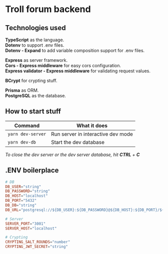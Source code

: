 # Troll forum backend

## Technologies used

**TypeScript** as the language.\
**Dotenv** to support .env files.\
**Dotenv - Expand** to add variable composition support for .env files.

**Express** as server framework.\
**Cors - Express middleware** for easy cors configuration.\
**Express validator - Express middleware** for validating request values.

**BCrypt** for crypting stuff.

**Prisma** as ORM.\
**PostgreSQL** as the database.

## How to start stuff

| Command           | What it does                       |
|-------------------|------------------------------------|
| `yarn dev-server` | Run server in interactive dev mode |
| `yarn dev-db`     | Start the dev database             |

*To close the dev server or the dev server database, hit **CTRL** + **C***

## .ENV boilerplace

```conf
# DB
DB_USER="string"
DB_PASSWORD="string"
DB_HOST="localhost"
DB_PORT="5432"
DB_DB="string"
DB_URL="postgresql://${DB_USER}:${DB_PASSWORD}@${DB_HOST}:${DB_PORT}/${DB_DB}?schema=public"

# Server
SERVER_PORT="3001"
SERVER_HOST="localhost"

# Crypting
CRYPTING_SALT_ROUNDS="number"
CRYPTING_JWT_SECRET="string"

```
